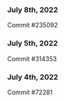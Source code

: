 ### July 8th, 2022

Commit #235092

### July 5th, 2022

Commit #314353


### July 4th, 2022

Commit #72281
